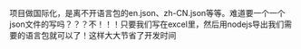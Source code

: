 项目做国际化，是离不开语言包的en.json、zh-CN.json等等。难道要一个一个json文件的写吗？？？不！！！只要我们写在excel里，然后用nodejs导出我们需要的语言包就可以了！这样大大节省了开发时间

